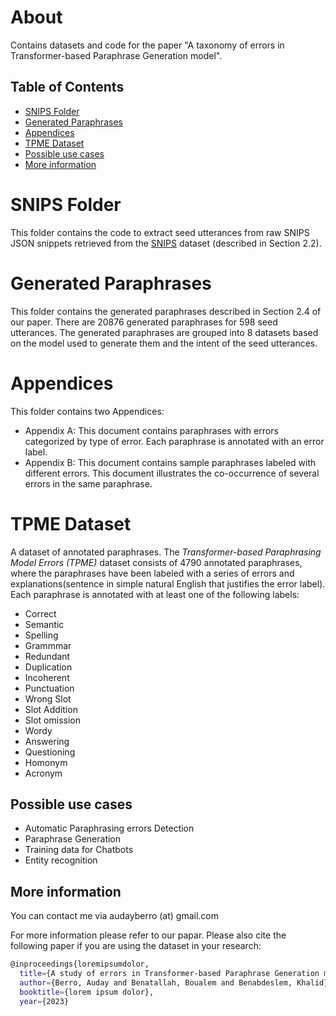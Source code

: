 # About
Contains datasets and code for the paper "A taxonomy of errors in Transformer-based Paraphrase Generation model". 

## Table of Contents
- [SNIPS Folder](#snips-folder)
- [Generated Paraphrases](#generated-paraphrases)
- [Appendices](#appendices)
- [TPME Dataset](#tpme-dataset)
- [Possible use cases](#possible-use-cases)
- [More information](#more-information)

# SNIPS Folder
This folder contains the code to extract seed utterances from raw SNIPS JSON snippets retrieved from the [SNIPS][snips] dataset (described in Section 2.2).

# Generated Paraphrases
This folder contains the generated paraphrases described in Section 2.4 of our paper. There are 20876 generated paraphrases for 598 seed utterances. The generated paraphrases are grouped into 8 datasets based on the model used to generate them and the intent of the seed utterances.

# Appendices
This folder contains two Appendices:
- Appendix A: This document contains paraphrases with errors categorized by type of error. Each paraphrase is annotated with an error label.
- Appendix B: This document contains sample paraphrases labeled with different errors. This document illustrates the co-occurrence of several errors in the same paraphrase.

# TPME Dataset
A dataset of annotated paraphrases. The *Transformer-based Paraphrasing Model Errors (TPME)* dataset consists of 4790 annotated paraphrases, where the paraphrases have been labeled with a series of errors and explanations(sentence in simple natural English that justifies the error label). Each paraphrase is annotated with at least one of the following labels:
- Correct
- Semantic
- Spelling
- Grammmar
- Redundant
- Duplication
- Incoherent
- Punctuation
- Wrong Slot
- Slot Addition
- Slot omission
- Wordy
- Answering
- Questioning
- Homonym
- Acronym

## Possible use cases
- Automatic Paraphrasing errors Detection
- Paraphrase Generation
- Training data for Chatbots
- Entity recognition


## More information
You can contact me via audayberro (at) gmail.com

For more information please refer to our papar. Please also cite the following paper if you are using the dataset in your research:

```sh
@inproceedings{loremipsumdolor,
  title={A study of errors in Transformer-based Paraphrase Generation models},
  author={Berro, Auday and Benatallah, Boualem and Benabdeslem, Khalid},
  booktitle={lorem ipsum dolor},
  year={2023}
```

[snips]: <https://github.com/snipsco/snips-nlu>